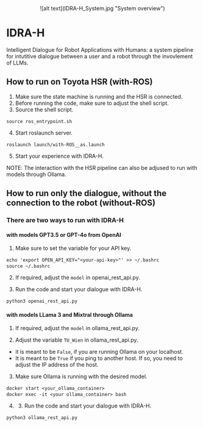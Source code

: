 <div align="center">
![alt text](IDRA-H_System.jpg "System overview")
</div>

# IDRA-H

Intelligent Dialogue for Robot Applications with Humans: a system pipeline for intutitive dialogue between a user and a robot through the invovlement of LLMs.

## How to run on Toyota HSR (with-ROS)

1. Make sure the state machine is running and the HSR is connected.
2. Before running the code, make sure to adjust the shell script. 
3. Source the shell script.

```
source ros_entrypoint.sh 
```

4. Start roslaunch server.
```
roslaunch launch/with-ROS__as.launch
```

5. Start your experience with IDRA-H.

NOTE: The interaction with the HSR pipeline can also be adjused to run with models through Ollama.


## How to run only the dialogue, without the connection to the robot (without-ROS)
### There are two ways to run with IDRA-H

#### with models GPT3.5 or GPT-4o from OpenAI

1. Make sure to set the variable for your API key.

```
echo 'export OPEN_API_KEY="<your-api-key>"' >> ~/.bashrc
source ~/.bashrc
```
2. If required, adjust the `model` in openai_rest_api.py.

3. Run the code and start your dialogue with IDRA-H.

```
python3 openai_rest_api.py
```


#### with models LLama 3 and Mixtral through Ollama

1. If required, adjust the `model` in ollama_rest_api.py.

2. Adjust the variable `TU_Wien` in ollama_rest_api.py.
- it is meant to be `False`, if you are running Ollama on your localhost.
- It is meant to be `True` if you ping to another host. If so, you need to adjust the IP address of the host.

3. Make sure Ollama is running with the desired model.

```
docker start <your_ollama_container>
docker exec -it <your ollama_container> bash
```

4. 3. Run the code and start your dialogue with IDRA-H.

```
python3 ollama_rest_api.py
```
